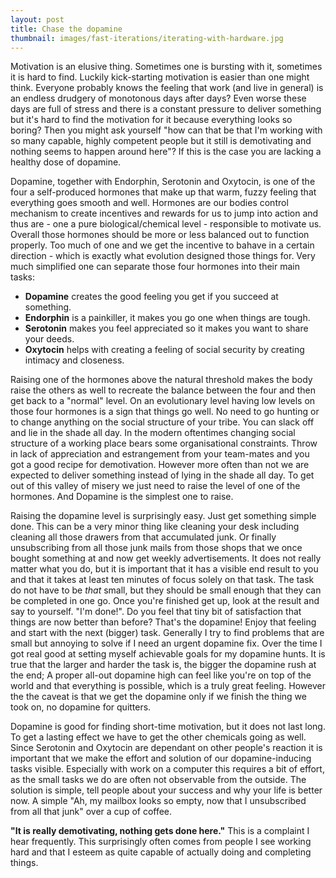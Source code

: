 ```yaml
---
layout: post
title: Chase the dopamine
thumbnail: images/fast-iterations/iterating-with-hardware.jpg
---
```


Motivation is an elusive thing. Sometimes one is bursting with it, sometimes it is hard to find. Luckily kick-starting motivation is easier than one might think. 
Everyone probably knows the feeling that work (and live in general) is an endless drudgery of monotonous days after days? Even worse these days are full of stress and there is a constant pressure to deliver something but it's hard to find the motivation for it because everything looks so boring? Then you might ask yourself "how can that be that I'm working with so many capable, highly competent people but it still is demotivating and nothing seems to happen around here"? If this is the case you are lacking a healthy dose of dopamine. 

Dopamine, together with Endorphin, Serotonin and Oxytocin, is one of the four a self-produced hormones that make up that warm, fuzzy feeling that everything goes smooth and well. Hormones are our bodies control mechanism to create incentives and rewards for us to jump into action and thus are - one a pure biological/chemical level - responsible to motivate us. Overall those hormones should be more or less balanced out to function properly. Too much of one and we get the incentive to bahave in a certain direction - which is exactly what evolution designed those things for. Very much simplified one can separate those four hormones into their main tasks:

* **Dopamine** creates the good feeling you get if you succeed at something.
* **Endorphin** is a painkiller, it makes you go one when things are tough.
* **Serotonin** makes you feel appreciated so it makes you want to share your deeds.
* **Oxytocin** helps with creating a feeling of social security by creating intimacy and closeness.

Raising one of the hormones above the natural threshold makes the body raise the others as well to recreate the balance between the four and then get back to a "normal" level. On an evolutionary level having low levels on those four hormones is a sign that things go well. No need to go hunting or to change anything on the social structure of your tribe. You can slack off and lie in the shade all day. In the modern oftentimes changing social structure of a working place bears some organisational constraints. Throw in lack of appreciation and estrangement from your team-mates and you got a good recipe for demotivation. However more often than not we are expected to deliver something instead of lying in the shade all day. To get out of this valley of misery we just need to raise the level of one of the hormones. And Dopamine is the simplest one to raise. 

Raising the dopamine level is surprisingly easy. Just get something simple done. This can be a very minor thing like cleaning your desk including cleaning all those drawers from that accumulated junk. Or finally unsubscribing from all those junk mails from those shops that we once bought something at and now get weekly advertisements. It does not really matter what you do, but it is important that it has a visible end result to you and that it takes at least ten minutes of focus solely on that task. The task do not have to be *that* small, but they should be small enough that they can be completed in one go. 
Once you're finished get up, look at the result and say to yourself. "I'm done!". Do you feel that tiny bit of satisfaction that things are now better than before? That's the dopamine! Enjoy that feeling and start with the next (bigger) task. Generally I try to find problems that are small but annoying to solve if I need an urgent dopamine fix. 
Over the time I got real good at setting myself achievable goals for my dopamine hunts. It is true that the larger and harder the task is, the bigger the dopamine rush at the end; A proper all-out dopamine high can feel like you're on top of the world and that everything is possible, which is a truly great feeling. However the the caveat is that we get the dopamine only if we finish the thing we took on, no dopamine for quitters. 

Dopamine is good for finding short-time motivation, but it does not last long. To get a lasting effect we have to get the other chemicals going as well. Since Serotonin and Oxytocin are dependant on other people's reaction it is important that we make the effort and solution of our dopamine-inducing tasks visible. Especially with work on a computer this requires a bit of effort, as the small tasks we do are often not observable from the outside. The solution is simple, tell people about your success and why your life is better now. A simple "Ah, my mailbox looks so empty, now that I unsubscribed from all that junk" over a cup of coffee.





**"It is really demotivating, nothing gets done here."** This is a complaint I hear frequently. This surprisingly often comes from people I see working hard and that I esteem as quite capable of actually doing and completing things.
